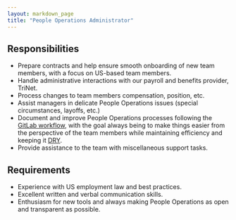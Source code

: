 ```yaml
---
layout: markdown_page
title: "People Operations Administrator"
---
```


## Responsibilities

* Prepare contracts and help ensure smooth onboarding of new team members, with a focus on US-based team members.
* Handle administrative interactions with our payroll and benefits provider, TriNet.
* Process changes to team members compensation, position, etc.
* Assist managers in delicate People Operations issues (special circumstances, layoffs, etc.)
* Document and improve People Operations processes following the [GitLab workflow](https://about.gitlab.com/handbook/#gitlab-workflow),
with the goal always being to make things easier from the perspective of the team members
while maintaining efficiency and keeping it [DRY](https://en.wikipedia.org/wiki/Don%27t_repeat_yourself).
* Provide assistance to the team with miscellaneous support tasks.

## Requirements

* Experience with US employment law and best practices.
* Excellent written and verbal communication skills.
* Enthusiasm for new tools and always making People Operations as open and transparent as possible.
